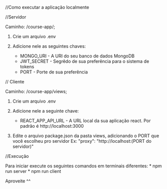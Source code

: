 //Como executar a aplicação localmente

//Servidor

Caminho: /course-app/;

1. Crie um arquivo .env

2. Adicione nele as seguintes chaves:
    * MONGO_URI - A URI do seu banco de dados MongoDB
    * JWT_SECRET - Segrêdo de sua preferência para o sistema de tokens
    * PORT - Porte de sua preferência

// Cliente

Caminho: /course-app/views;

1. Crie um arquivo .env

2. Adicione nele a seguinte chave:
    * REACT_APP_API_URL - A URL local da sua aplicação react. Por padrão é http://localhost:3000

3. Edite o arquivo package.json da pasta views, adicionando o PORT que você escolheu pro servidor
    Ex:
        "proxy": "http://localhost:(PORT do servidor)"



//Execução

Para iniciar execute os seguintes comandos em terminais diferentes:
    * npm run server
    * npm run client


Aproveite ^^ 


